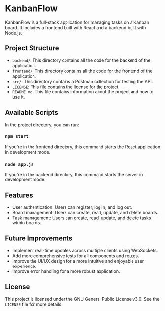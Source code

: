 # KanbanFlow

KanbanFlow is a full-stack application for managing tasks on a Kanban board. It includes a frontend built with React and a backend built with Node.js.

## Project Structure

- `backend/`: This directory contains all the code for the backend of the application.
- `frontend/`: This directory contains all the code for the frontend of the application.
- `src/`: This directory contains a Postman collection for testing the API.
- `LICENSE`: This file contains the license for the project.
- `README.md`: This file contains information about the project and how to use it.

## Available Scripts

In the project directory, you can run:

### `npm start`

If you're in the frontend directory, this command starts the React application in development mode.

### `node app.js`

If you're in the backend directory, this command starts the server in development mode.


## Features

- User authentication: Users can register, log in, and log out.
- Board management: Users can create, read, update, and delete boards.
- Task management: Users can create, read, update, and delete tasks within boards.

## Future Improvements

- Implement real-time updates across multiple clients using WebSockets.
- Add more comprehensive tests for all components and routes.
- Improve the UI/UX design for a more intuitive and enjoyable user experience.
- Improve error handling for a more robust application.

## License

This project is licensed under the GNU General Public License v3.0. See the `LICENSE` file for more details.